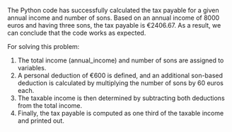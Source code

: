  The Python code has successfully calculated the tax payable for a given annual income and number of sons. Based on an annual income of 8000 euros and having three sons, the tax payable is €2406.67. As a result, we can conclude that the code works as expected.

   For solving this problem:
   1. The total income (annual_income) and number of sons are assigned to variables.
   2. A personal deduction of €600 is defined, and an additional son-based deduction is calculated by multiplying the number of sons by 60 euros each.
   3. The taxable income is then determined by subtracting both deductions from the total income.
   4. Finally, the tax payable is computed as one third of the taxable income and printed out.